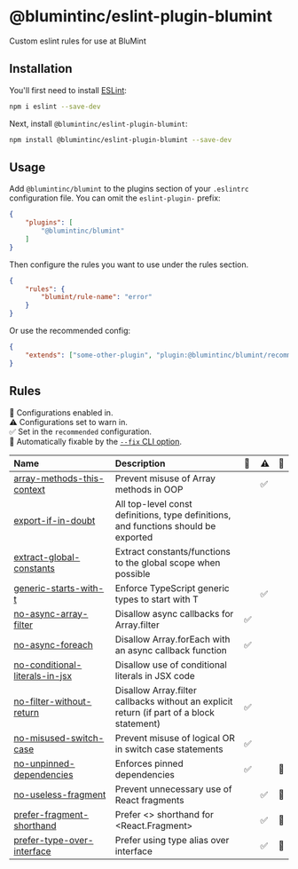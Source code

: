 # @blumintinc/eslint-plugin-blumint

Custom eslint rules for use at BluMint

## Installation

You'll first need to install [ESLint](https://eslint.org/):

```sh
npm i eslint --save-dev
```

Next, install `@blumintinc/eslint-plugin-blumint`:

```sh
npm install @blumintinc/eslint-plugin-blumint --save-dev
```

## Usage

Add `@blumintinc/blumint` to the plugins section of your `.eslintrc` configuration file. You can omit the `eslint-plugin-` prefix:

```json
{
    "plugins": [
        "@blumintinc/blumint"
    ]
}
```


Then configure the rules you want to use under the rules section.

```json
{
    "rules": {
        "blumint/rule-name": "error"
    }
}
```

Or use the recommended config:

```json
{
    "extends": ["some-other-plugin", "plugin:@blumintinc/blumint/recommended"]
}
```

## Rules

<!-- begin auto-generated rules list -->

💼 Configurations enabled in.\
⚠️ Configurations set to warn in.\
✅ Set in the `recommended` configuration.\
🔧 Automatically fixable by the [`--fix` CLI option](https://eslint.org/docs/user-guide/command-line-interface#--fix).

| Name                                                                           | Description                                                                               | 💼 | ⚠️ | 🔧 |
| :----------------------------------------------------------------------------- | :---------------------------------------------------------------------------------------- | :- | :- | :- |
| [array-methods-this-context](docs/rules/array-methods-this-context.md)         | Prevent misuse of Array methods in OOP                                                    |    | ✅  |    |
| [export-if-in-doubt](docs/rules/export-if-in-doubt.md)                         | All top-level const definitions, type definitions, and functions should be exported       |    |    |    |
| [extract-global-constants](docs/rules/extract-global-constants.md)             | Extract constants/functions to the global scope when possible                             |    |    |    |
| [generic-starts-with-t](docs/rules/generic-starts-with-t.md)                   | Enforce TypeScript generic types to start with T                                          |    | ✅  |    |
| [no-async-array-filter](docs/rules/no-async-array-filter.md)                   | Disallow async callbacks for Array.filter                                                 | ✅  |    |    |
| [no-async-foreach](docs/rules/no-async-foreach.md)                             | Disallow Array.forEach with an async callback function                                    | ✅  |    |    |
| [no-conditional-literals-in-jsx](docs/rules/no-conditional-literals-in-jsx.md) | Disallow use of conditional literals in JSX code                                          |    |    |    |
| [no-filter-without-return](docs/rules/no-filter-without-return.md)             | Disallow Array.filter callbacks without an explicit return (if part of a block statement) | ✅  |    |    |
| [no-misused-switch-case](docs/rules/no-misused-switch-case.md)                 | Prevent misuse of logical OR in switch case statements                                    | ✅  |    |    |
| [no-unpinned-dependencies](docs/rules/no-unpinned-dependencies.md)             | Enforces pinned dependencies                                                              | ✅  |    | 🔧 |
| [no-useless-fragment](docs/rules/no-useless-fragment.md)                       | Prevent unnecessary use of React fragments                                                |    | ✅  | 🔧 |
| [prefer-fragment-shorthand](docs/rules/prefer-fragment-shorthand.md)           | Prefer <> shorthand for <React.Fragment>                                                  |    | ✅  | 🔧 |
| [prefer-type-over-interface](docs/rules/prefer-type-over-interface.md)         | Prefer using type alias over interface                                                    |    | ✅  | 🔧 |

<!-- end auto-generated rules list -->


